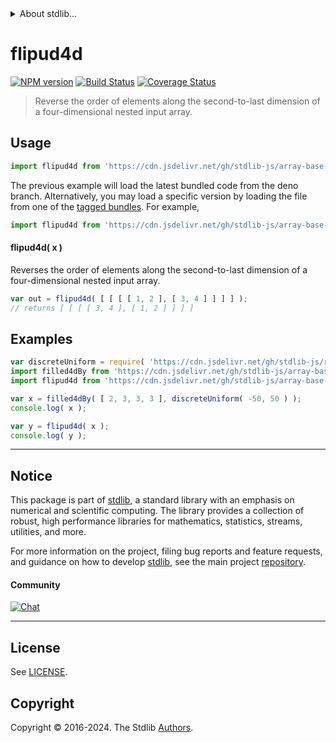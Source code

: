 <!--

@license Apache-2.0

Copyright (c) 2023 The Stdlib Authors.

Licensed under the Apache License, Version 2.0 (the "License");
you may not use this file except in compliance with the License.
You may obtain a copy of the License at

   http://www.apache.org/licenses/LICENSE-2.0

Unless required by applicable law or agreed to in writing, software
distributed under the License is distributed on an "AS IS" BASIS,
WITHOUT WARRANTIES OR CONDITIONS OF ANY KIND, either express or implied.
See the License for the specific language governing permissions and
limitations under the License.

-->


<details>
  <summary>
    About stdlib...
  </summary>
  <p>We believe in a future in which the web is a preferred environment for numerical computation. To help realize this future, we've built stdlib. stdlib is a standard library, with an emphasis on numerical and scientific computation, written in JavaScript (and C) for execution in browsers and in Node.js.</p>
  <p>The library is fully decomposable, being architected in such a way that you can swap out and mix and match APIs and functionality to cater to your exact preferences and use cases.</p>
  <p>When you use stdlib, you can be absolutely certain that you are using the most thorough, rigorous, well-written, studied, documented, tested, measured, and high-quality code out there.</p>
  <p>To join us in bringing numerical computing to the web, get started by checking us out on <a href="https://github.com/stdlib-js/stdlib">GitHub</a>, and please consider <a href="https://opencollective.com/stdlib">financially supporting stdlib</a>. We greatly appreciate your continued support!</p>
</details>

# flipud4d

[![NPM version][npm-image]][npm-url] [![Build Status][test-image]][test-url] [![Coverage Status][coverage-image]][coverage-url] <!-- [![dependencies][dependencies-image]][dependencies-url] -->

> Reverse the order of elements along the second-to-last dimension of a four-dimensional nested input array.

<!-- Section to include introductory text. Make sure to keep an empty line after the intro `section` element and another before the `/section` close. -->

<section class="intro">

</section>

<!-- /.intro -->

<!-- Package usage documentation. -->



<section class="usage">

## Usage

```javascript
import flipud4d from 'https://cdn.jsdelivr.net/gh/stdlib-js/array-base-flipud4d@deno/mod.js';
```
The previous example will load the latest bundled code from the deno branch. Alternatively, you may load a specific version by loading the file from one of the [tagged bundles](https://github.com/stdlib-js/array-base-flipud4d/tags). For example,

```javascript
import flipud4d from 'https://cdn.jsdelivr.net/gh/stdlib-js/array-base-flipud4d@v0.1.0-deno/mod.js';
```

#### flipud4d( x )

Reverses the order of elements along the second-to-last dimension of a four-dimensional nested input array.

```javascript
var out = flipud4d( [ [ [ [ 1, 2 ], [ 3, 4 ] ] ] ] );
// returns [ [ [ [ 3, 4 ], [ 1, 2 ] ] ] ]
```

</section>

<!-- /.usage -->

<!-- Package usage notes. Make sure to keep an empty line after the `section` element and another before the `/section` close. -->

<section class="notes">

</section>

<!-- /.notes -->

<!-- Package usage examples. -->

<section class="examples">

## Examples

<!-- eslint no-undef: "error" -->

```javascript
var discreteUniform = require( 'https://cdn.jsdelivr.net/gh/stdlib-js/random-base-discrete-uniform' ).factory;
import filled4dBy from 'https://cdn.jsdelivr.net/gh/stdlib-js/array-base-filled4d-by@deno/mod.js';
import flipud4d from 'https://cdn.jsdelivr.net/gh/stdlib-js/array-base-flipud4d@deno/mod.js';

var x = filled4dBy( [ 2, 3, 3, 3 ], discreteUniform( -50, 50 ) );
console.log( x );

var y = flipud4d( x );
console.log( y );
```

</section>

<!-- /.examples -->

<!-- Section to include cited references. If references are included, add a horizontal rule *before* the section. Make sure to keep an empty line after the `section` element and another before the `/section` close. -->

<section class="references">

</section>

<!-- /.references -->

<!-- Section for related `stdlib` packages. Do not manually edit this section, as it is automatically populated. -->

<section class="related">

</section>

<!-- /.related -->

<!-- Section for all links. Make sure to keep an empty line after the `section` element and another before the `/section` close. -->


<section class="main-repo" >

* * *

## Notice

This package is part of [stdlib][stdlib], a standard library with an emphasis on numerical and scientific computing. The library provides a collection of robust, high performance libraries for mathematics, statistics, streams, utilities, and more.

For more information on the project, filing bug reports and feature requests, and guidance on how to develop [stdlib][stdlib], see the main project [repository][stdlib].

#### Community

[![Chat][chat-image]][chat-url]

---

## License

See [LICENSE][stdlib-license].


## Copyright

Copyright &copy; 2016-2024. The Stdlib [Authors][stdlib-authors].

</section>

<!-- /.stdlib -->

<!-- Section for all links. Make sure to keep an empty line after the `section` element and another before the `/section` close. -->

<section class="links">

[npm-image]: http://img.shields.io/npm/v/@stdlib/array-base-flipud4d.svg
[npm-url]: https://npmjs.org/package/@stdlib/array-base-flipud4d

[test-image]: https://github.com/stdlib-js/array-base-flipud4d/actions/workflows/test.yml/badge.svg?branch=v0.1.0
[test-url]: https://github.com/stdlib-js/array-base-flipud4d/actions/workflows/test.yml?query=branch:v0.1.0

[coverage-image]: https://img.shields.io/codecov/c/github/stdlib-js/array-base-flipud4d/main.svg
[coverage-url]: https://codecov.io/github/stdlib-js/array-base-flipud4d?branch=main

<!--

[dependencies-image]: https://img.shields.io/david/stdlib-js/array-base-flipud4d.svg
[dependencies-url]: https://david-dm.org/stdlib-js/array-base-flipud4d/main

-->

[chat-image]: https://img.shields.io/gitter/room/stdlib-js/stdlib.svg
[chat-url]: https://app.gitter.im/#/room/#stdlib-js_stdlib:gitter.im

[stdlib]: https://github.com/stdlib-js/stdlib

[stdlib-authors]: https://github.com/stdlib-js/stdlib/graphs/contributors

[umd]: https://github.com/umdjs/umd
[es-module]: https://developer.mozilla.org/en-US/docs/Web/JavaScript/Guide/Modules

[deno-url]: https://github.com/stdlib-js/array-base-flipud4d/tree/deno
[umd-url]: https://github.com/stdlib-js/array-base-flipud4d/tree/umd
[esm-url]: https://github.com/stdlib-js/array-base-flipud4d/tree/esm
[branches-url]: https://github.com/stdlib-js/array-base-flipud4d/blob/main/branches.md

[stdlib-license]: https://raw.githubusercontent.com/stdlib-js/array-base-flipud4d/main/LICENSE

</section>

<!-- /.links -->
